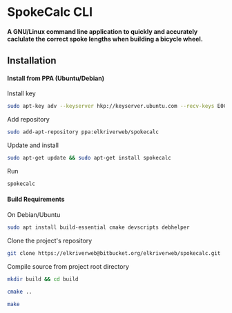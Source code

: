 # SpokeCalc CLI

#### A GNU/Linux command line application to quickly and accurately caclulate the correct spoke lengths when building a bicycle wheel.

## Installation

#### Install from PPA (Ubuntu/Debian)

Install key

```bash
sudo apt-key adv --keyserver hkp://keyserver.ubuntu.com --recv-keys E0C69416

```
Add repository

```bash
sudo add-apt-repository ppa:elkriverweb/spokecalc

```

Update and install

```bash
sudo apt-get update && sudo apt-get install spokecalc

```
Run

```bash
spokecalc

```

#### Build Requirements

On Debian/Ubuntu

```bash
sudo apt install build-essential cmake devscripts debhelper

```

Clone the project's repository

``` bash
git clone https://elkriverweb@bitbucket.org/elkriverweb/spokecalc.git
```

Compile source from project root directory

```bash
mkdir build && cd build

```

```bash
cmake ..
```

```bash
make

```

